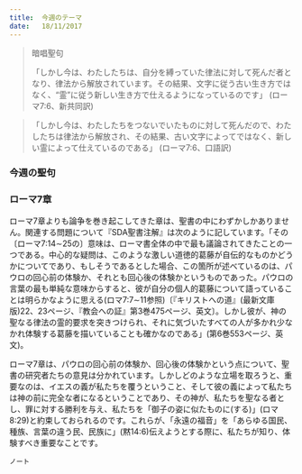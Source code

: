 ```yaml
---
title:  今週のテーマ
date:   18/11/2017
---
```


> <p>暗唱聖句</p>
> 「しかし今は、わたしたちは、自分を縛っていた律法に対して死んだ者となり、律法から解放されています。その結果、文字に従う古い生き方ではなく、“霊”に従う新しい生き方で仕えるようになっているのです」	(ローマ7:6、新共同訳)

> <p></p>
> 「しかし今は、わたしたちをつないでいたものに対して死んだので、わたしたちは律法から解放され、その結果、古い文字によってではなく、新しい霊によって仕えているのである」	(ローマ7:6、口語訳)

### 今週の聖句

### ローマ7章

ローマ7章よりも論争を巻き起こしてきた章は、聖書の中にわずかしかありません。関連する問題について『SDA聖書注解』は次のように記しています。「その〔ローマ7:14∼25の〕意味は、ローマ書全体の中で最も議論されてきたことの一つである。中心的な疑問は、このような激しい道徳的葛藤が自伝的なものかどうかについてであり、もしそうであるとした場合、この箇所が述べているのは、パウロの回心前の体験か、それとも回心後の体験かというものであった。パウロの言葉の最も単純な意味からすると、彼が自分の個人的葛藤について語っていることは明らかなように思える(ロマ7:7∼11参照)〔『キリストへの道』(最新文庫版)22、23ページ、『教会への証』第3巻475ページ、英文〕。しかし彼が、神の聖なる律法の霊的要求を突きつけられ、それに気づいたすべての人が多かれ少なかれ体験する葛藤を描いていることも確かなのである」(第6巻553ページ、英文)。

ローマ7章は、パウロの回心前の体験か、回心後の体験かという点について、聖書の研究者たちの意見は分かれています。しかしどのような立場を取ろうと、重要なのは、イエスの義が私たちを覆うということ、そして彼の義によって私たちは神の前に完全な者になるということであり、その神が、私たちを聖なる者とし、罪に対する勝利を与え、私たちを「御子の姿に似たものに(する)」(ロマ8:29)と約束しておられるのです。これらが、「永遠の福音」を「あらゆる国民、種族、言葉の違う民、民族に」(黙14:6)伝えようとする際に、私たちが知り、体験すべき重要なことです。

`ノート`
